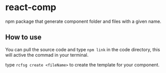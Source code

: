 # react-comp
npm package that generate component folder and files with a given name.

## How to use

You can pull the source code and type `npm link` in the code directory, this will active the commad in your terminal.

type `rcfsg create <fileName>` to create the template for your component.


